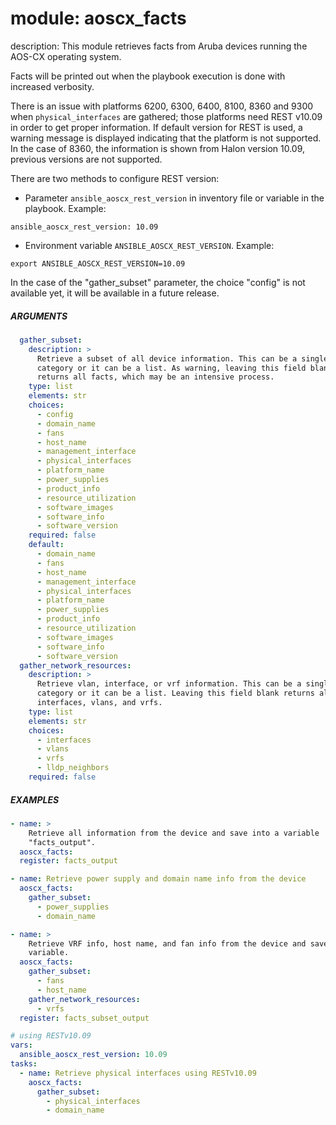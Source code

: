 # module: aoscx_facts

description: This module retrieves facts from Aruba devices running the AOS-CX
operating system.

Facts will be printed out when the playbook execution is done with increased
verbosity.

There is an issue with platforms 6200, 6300, 6400, 8100, 8360 and 9300 when
`physical_interfaces` are gathered; those platforms need REST v10.09 in order
to get proper information. If default version for REST is used, a warning
message is displayed indicating that the platform is not supported. In the
case of 8360, the information is shown from Halon version 10.09, previous
versions are not supported.

There are two methods to configure REST version:
- Parameter `ansible_aoscx_rest_version` in inventory file or variable in
  the playbook.
  Example:
```
ansible_aoscx_rest_version: 10.09
```
- Environment variable `ANSIBLE_AOSCX_REST_VERSION`.
  Example:
```
export ANSIBLE_AOSCX_REST_VERSION=10.09
```
In the case of the "gather_subset" parameter, the choice "config" is not
available yet, it will be available in a future release.

##### ARGUMENTS

```YAML
  gather_subset:
    description: >
      Retrieve a subset of all device information. This can be a single
      category or it can be a list. As warning, leaving this field blank
      returns all facts, which may be an intensive process.
    type: list
    elements: str
    choices:
      - config
      - domain_name
      - fans
      - host_name
      - management_interface
      - physical_interfaces
      - platform_name
      - power_supplies
      - product_info
      - resource_utilization
      - software_images
      - software_info
      - software_version
    required: false
    default:
      - domain_name
      - fans
      - host_name
      - management_interface
      - physical_interfaces
      - platform_name
      - power_supplies
      - product_info
      - resource_utilization
      - software_images
      - software_info
      - software_version
  gather_network_resources:
    description: >
      Retrieve vlan, interface, or vrf information. This can be a single
      category or it can be a list. Leaving this field blank returns all all
      interfaces, vlans, and vrfs.
    type: list
    elements: str
    choices:
      - interfaces
      - vlans
      - vrfs
      - lldp_neighbors
    required: false
```

##### EXAMPLES

```YAML
- name: >
    Retrieve all information from the device and save into a variable
    "facts_output".
  aoscx_facts:
  register: facts_output

- name: Retrieve power supply and domain name info from the device
  aoscx_facts:
    gather_subset:
      - power_supplies
      - domain_name

- name: >
    Retrieve VRF info, host name, and fan info from the device and save into a
    variable.
  aoscx_facts:
    gather_subset:
      - fans
      - host_name
    gather_network_resources:
      - vrfs
  register: facts_subset_output

# using RESTv10.09
vars:
  ansible_aoscx_rest_version: 10.09
tasks:
  - name: Retrieve physical interfaces using RESTv10.09
    aoscx_facts:
      gather_subset:
        - physical_interfaces
        - domain_name
```
